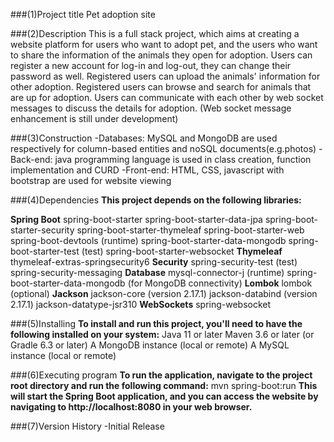 ###(1)Project title
Pet adoption site

###(2)Description
This is a full stack project, which aims at creating a website platform for users who want to adopt pet,
and the users who want to share the information of the animals they open for adoption.
Users can register a new account for log-in and log-out, they can change their password as well.
Registered users can upload the animals' information for other adoption.
Registered users can browse and search for animals that are up for adoption.
Users can communicate with each other by web socket messages to discuss the details for adoption. (Web socket message enhancement is still under development)

###(3)Construction
-Databases: MySQL and MongoDB are used respectively for column-based entities and noSQL documents(e.g.photos)
-Back-end: java programming language is used in class creation, function implementation and CURD
-Front-end: HTML, CSS, javascript with bootstrap are used for website viewing

###(4)Dependencies
**This project depends on the following libraries:**

**Spring Boot**
spring-boot-starter
spring-boot-starter-data-jpa
spring-boot-starter-security
spring-boot-starter-thymeleaf
spring-boot-starter-web
spring-boot-devtools (runtime)
spring-boot-starter-data-mongodb
spring-boot-starter-test (test)
spring-boot-starter-websocket
**Thymeleaf**
thymeleaf-extras-springsecurity6
**Security**
spring-security-test (test)
spring-security-messaging
**Database**
mysql-connector-j (runtime)
spring-boot-starter-data-mongodb (for MongoDB connectivity)
**Lombok**
lombok (optional)
**Jackson**
jackson-core (version 2.17.1)
jackson-databind (version 2.17.1)
jackson-datatype-jsr310
**WebSockets**
spring-websocket

###(5)Installing
**To install and run this project, you'll need to have the following installed on your system:**
Java 11 or later
Maven 3.6 or later (or Gradle 6.3 or later)
A MongoDB instance (local or remote)
A MySQL instance (local or remote)

###(6)Executing program
**To run the application, navigate to the project root directory and run the following command:**
mvn spring-boot:run
**This will start the Spring Boot application, and you can access the website by navigating to http://localhost:8080 in your web browser.**

###(7)Version History
-Initial Release


